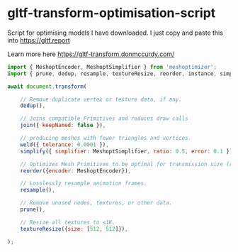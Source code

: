 # gltf-transform-optimisation-script
Script for optimising models I have downloaded. I just copy and paste this into https://gltf.report

Learn more here https://gltf-transform.donmccurdy.com/

```js
import { MeshoptEncoder, MeshoptSimplifier } from 'meshoptimizer';
import { prune, dedup, resample, textureResize, reorder, instance, simplify, weld, join } from '@gltf-transform/functions';

await document.transform(

	// Remove duplicate vertex or texture data, if any.
	dedup(),

	// Joins compatible Primitives and reduces draw calls
	join({ keepNamed: false }),

	// producing meshes with fewer triangles and vertices.
	weld({ tolerance: 0.0001 }),
	simplify({ simplifier: MeshoptSimplifier, ratio: 0.5, error: 0.1 }),

	// Optimizes Mesh Primitives to be optimal for transmission size (recommended for Web)
	reorder({encoder: MeshoptEncoder}),

	// Losslessly resample animation frames.
	resample(),

	// Remove unused nodes, textures, or other data.
	prune(),

	// Resize all textures to ≤1K.
	textureResize({size: [512, 512]}),

);

```
